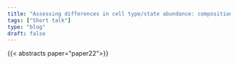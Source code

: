 ```yaml
---
title: "Assessing differences in cell type/state abundance: compositionality, heteroscedasticity and bias"
tags: ["Short talk"]
type: "blog"
draft: false
---
```


{{< abstracts paper="paper22">}}


